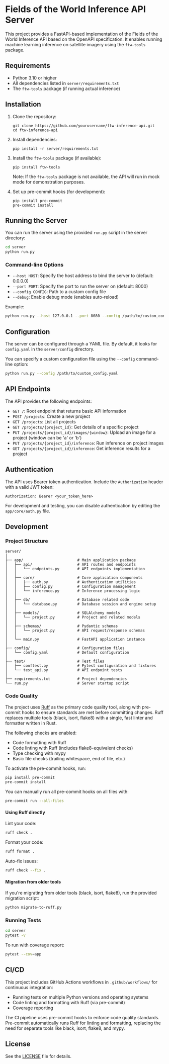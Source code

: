 # Fields of the World Inference API Server

This project provides a FastAPI-based implementation of the Fields of the World Inference API based on the OpenAPI specification. It enables running machine learning inference on satellite imagery using the `ftw-tools` package.

## Requirements

- Python 3.10 or higher
- All dependencies listed in `server/requirements.txt`
- The `ftw-tools` package (if running actual inference)

## Installation

1. Clone the repository:
   ```
   git clone https://github.com/yourusername/ftw-inference-api.git
   cd ftw-inference-api
   ```

2. Install dependencies:
   ```
   pip install -r server/requirements.txt
   ```

3. Install the `ftw-tools` package (if available):
   ```
   pip install ftw-tools
   ```

   Note: If the `ftw-tools` package is not available, the API will run in mock mode for demonstration purposes.

4. Set up pre-commit hooks (for development):
   ```
   pip install pre-commit
   pre-commit install
   ```

## Running the Server

You can run the server using the provided `run.py` script in the server directory:

```bash
cd server
python run.py
```

### Command-line Options

- `--host HOST`: Specify the host address to bind the server to (default: 0.0.0.0)
- `--port PORT`: Specify the port to run the server on (default: 8000)
- `--config CONFIG`: Path to a custom config file
- `--debug`: Enable debug mode (enables auto-reload)

Example:

```bash
python run.py --host 127.0.0.1 --port 8080 --config /path/to/custom_config.yaml --debug
```

## Configuration

The server can be configured through a YAML file. By default, it looks for `config.yaml` in the `server/config` directory.

You can specify a custom configuration file using the `--config` command-line option:

```bash
python run.py --config /path/to/custom_config.yaml
```

## API Endpoints

The API provides the following endpoints:

- `GET /`: Root endpoint that returns basic API information
- `POST /projects`: Create a new project
- `GET /projects`: List all projects
- `GET /projects/{project_id}`: Get details of a specific project
- `PUT /projects/{project_id}/images/{window}`: Upload an image for a project (window can be 'a' or 'b')
- `PUT /projects/{project_id}/inference`: Run inference on project images
- `GET /projects/{project_id}/inference`: Get inference results for a project

## Authentication

The API uses Bearer token authentication. Include the `Authorization` header with a valid JWT token:

```http
Authorization: Bearer <your_token_here>
```

For development and testing, you can disable authentication by editing the `app/core/auth.py` file.

## Development

### Project Structure

```
server/
│
├── app/                        # Main application package
│   ├── api/                    # API routes and endpoints
│   │   └── endpoints.py        # API endpoints implementation
│   │
│   ├── core/                   # Core application components
│   │   ├── auth.py             # Authentication utilities
│   │   ├── config.py           # Configuration management
│   │   └── inference.py        # Inference processing logic
│   │
│   ├── db/                     # Database related code
│   │   └── database.py         # Database session and engine setup
│   │
│   ├── models/                 # SQLAlchemy models
│   │   └── project.py          # Project and related models
│   │
│   ├── schemas/                # Pydantic schemas
│   │   └── project.py          # API request/response schemas
│   │
│   └── main.py                 # FastAPI application instance
│
├── config/                     # Configuration files
│   └── config.yaml             # Default configuration
│
├── test/                       # Test files
│   ├── conftest.py             # Pytest configuration and fixtures
│   └── test_api.py             # API endpoint tests
│
├── requirements.txt            # Project dependencies
└── run.py                      # Server startup script
```

### Code Quality

The project uses [Ruff](https://docs.astral.sh/ruff/) as the primary code quality tool, along with pre-commit hooks to ensure standards are met before committing changes. Ruff replaces multiple tools (black, isort, flake8) with a single, fast linter and formatter written in Rust.

The following checks are enabled:
- Code formatting with Ruff
- Code linting with Ruff (includes flake8-equivalent checks)
- Type checking with mypy
- Basic file checks (trailing whitespace, end of file, etc.)

To activate the pre-commit hooks, run:

```bash
pip install pre-commit
pre-commit install
```

You can manually run all pre-commit hooks on all files with:

```bash
pre-commit run --all-files
```

#### Using Ruff directly

Lint your code:
```bash
ruff check .
```

Format your code:
```bash
ruff format .
```

Auto-fix issues:
```bash
ruff check --fix .
```

#### Migration from older tools

If you're migrating from older tools (black, isort, flake8), run the provided migration script:

```bash
python migrate-to-ruff.py
```

### Running Tests

```bash
cd server
pytest -v
```

To run with coverage report:

```bash
pytest --cov=app
```

## CI/CD

This project includes GitHub Actions workflows in `.github/workflows/` for continuous integration:

- Running tests on multiple Python versions and operating systems
- Code linting and formatting with Ruff (via pre-commit)
- Coverage reporting

The CI pipeline uses pre-commit hooks to enforce code quality standards. Pre-commit automatically runs Ruff for linting and formatting, replacing the need for separate tools like black, isort, flake8, and mypy.

## License

See the [LICENSE](LICENSE) file for details.
